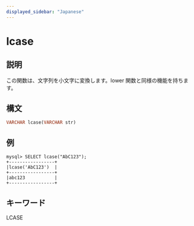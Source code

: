 ```yaml
---
displayed_sidebar: "Japanese"
---
```


# lcase

## 説明

この関数は、文字列を小文字に変換します。lower 関数と同様の機能を持ちます。

## 構文

```Haskell
VARCHAR lcase(VARCHAR str)
```

## 例

```Plain Text
mysql> SELECT lcase("AbC123");
+-----------------+
|lcase('AbC123')  |
+-----------------+
|abc123           |
+-----------------+
```

## キーワード

LCASE